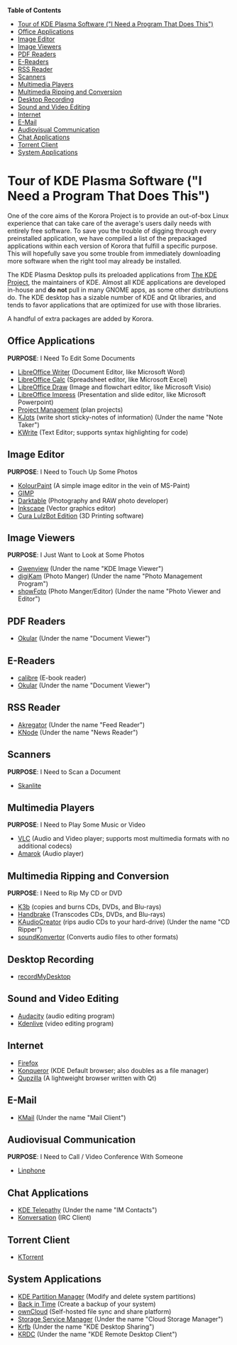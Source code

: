 **Table of Contents**  

- [Tour of KDE Plasma Software ("I Need a Program That Does This")](#tour-of-kde-plasma-software-i-need-a-program-that-does-this)
- [Office Applications](#office-applications)
- [Image Editor](#image-editor)
- [Image Viewers](#image-viewers)
- [PDF Readers](#pdf-readers)
- [E-Readers](#e-readers)
- [RSS Reader](#rss-reader)
- [Scanners](#scanners)
- [Multimedia Players](#multimedia-players)
- [Multimedia Ripping and Conversion](#multimedia-ripping-and-conversion)
- [Desktop Recording](#desktop-recording)
- [Sound and Video Editing](#sound-and-video-editing)
- [Internet](#internet)
- [E-Mail](#e-mail)
- [Audiovisual Communication](#audiovisual-communication)
- [Chat Applications](#chat-applications)
- [Torrent Client](#torrent-client)
- [System Applications](#system-applications)



<a name="tour-of-kde-software-i-need-a-program-that-does-this"></a>
# Tour of KDE Plasma Software ("I Need a Program That Does This")

One of the core aims of the Korora Project is to provide an out-of-box Linux experience that can take care of the average's users daily needs with entirely free software. To save you the trouble of digging through every preinstalled application, we have compiled a list of the prepackaged applications within each version of Korora that fulfill a specific purpose. This will hopefully save you some trouble from immediately downloading more software when the right tool may already be installed.

The KDE Plasma Desktop pulls its preloaded applications from [The KDE Project](https://www.kde.org/), the maintainers of KDE. Almost all KDE applications are developed in-house and **do not** pull in many GNOME apps, as some other distributions do. The KDE desktop has a sizable number of KDE and Qt libraries, and tends to favor applications that are optimized for use with those libraries.

A handful of extra packages are added by Korora.

<a name="office-applications"></a>
## Office Applications
**PURPOSE**: I Need To Edit Some Documents
- [LibreOffice Writer](https://www.libreoffice.org/discover/writer/) (Document Editor, like Microsoft Word)
- [LibreOffice Calc](https://www.libreoffice.org/discover/calc/) (Spreadsheet editor, like Microsoft Excel)
- [LibreOffice Draw](https://www.libreoffice.org/discover/draw/) (Image and flowchart editor, like Microsoft Visio)
- [LibreOffice Impress](https://www.libreoffice.org/discover/impress/) (Presentation and slide editor, like Microsoft Powerpoint)
- [Project Management](https://wiki.gnome.org/Apps/Planner) (plan projects)
- [KJots](https://userbase.kde.org/KJots) (write short sticky-notes of information) (Under the name "Note Taker")
- [KWrite](https://www.kde.org/applications/utilities/kwrite/) (Text Editor; supports syntax highlighting for code)

<a name="image-editor"></a>
## Image Editor 
**PURPOSE**: I Need to Touch Up Some Photos
- [KolourPaint](http://www.kolourpaint.org/) (A simple image editor in the vein of MS-Paint)
- [GIMP](https://www.gimp.org/)
- [Darktable](http://www.darktable.org/) (Photography and RAW photo developer)
- [Inkscape](https://inkscape.org/) (Vector graphics editor)
- [Cura LulzBot Edition](https://www.lulzbot.com/cura) (3D Printing software)

<a name="image-viewers"></a>
## Image Viewers
**PURPOSE**: I Just Want to Look at Some Photos
- [Gwenview](https://userbase.kde.org/Gwenview) (Under the name "KDE Image Viewer")
- [digiKam](https://digikam.org/) (Photo Manger) (Under the name "Photo Management Program")
- [showFoto](https://docs.kde.org/trunk5/en/extragear-graphics/showfoto/index.html) (Photo Manger/Editor) (Under the name "Photo Viewer and Editor")

<a name="pdf-readers"></a>
## PDF Readers
- [Okular](http://okular.kde.org) (Under the name "Document Viewer")

<a name="e-readers"></a>
## E-Readers 
- [calibre](https://calibre-ebook.com/) (E-book reader)
- [Okular](http://okular.kde.org) (Under the name "Document Viewer")

<a name="rss-reader"></a>
## RSS Reader
- [Akregator](https://userbase.kde.org/Akregator) (Under the name "Feed Reader")
- [KNode](https://www.kde.org/applications/internet/knode/) (Under the name "News Reader")

<a name="scanners"></a>
## Scanners 
**PURPOSE**: I Need to Scan a Document
- [Skanlite](https://www.kde.org/applications/graphics/skanlite/)

<a name="multimedia-players"></a>
## Multimedia Players
**PURPOSE**: I Need to Play Some Music or Video
- [VLC](http://www.videolan.org/) (Audio and Video player; supports most multimedia formats with no additional codecs)
- [Amarok](http://amarok.kde.org) (Audio player)

<a name="multimedia-ripping-and-conversion"></a>
## Multimedia Ripping and Conversion
**PURPOSE**: I Need to Rip My CD or DVD
- [K3b](http://www.k3b.org) (copies and burns CDs, DVDs, and Blu-rays)
- [Handbrake](https://handbrake.fr) (Transcodes CDs, DVDs, and Blu-rays)
- [KAudioCreator](http://kde-apps.org/content/show.php/KAudioCreator?content=107645) (rips audio CDs to your hard-drive) (Under the name "CD Ripper")
- [soundKonvertor](https://github.com/dfaust/soundkonverter) (Converts audio files to other formats)

<a name="desktop-recording"></a>
## Desktop Recording
- [recordMyDesktop](https://sourceforge.net/projects/recordmydesktop/)

<a name="sound-and-video-editing"></a>
## Sound and Video Editing
- [Audacity](http://www.audacityteam.org/) (audio editing program)
- [Kdenlive](https://kdenlive.org/) (video editing program)

<a name="internet"></a>
## Internet
- [Firefox](https://www.mozilla.org/en-US/firefox/)
- [Konqueror](http://konqueror.kde.org) (KDE Default browser; also doubles as a file manager)
- [Qupzilla](https://www.qupzilla.com/) (A lightweight browser written with Qt)

<a name="e-mail"></a>
## E-Mail
- [KMail](https://www.kde.org/applications/internet/kmail/) (Under the name "Mail Client")

<a name="audiovisual-communication"></a>
## Audiovisual Communication
**PURPOSE**: I Need to Call / Video Conference With Someone
- [Linphone](http://www.linphone.org)

<a name="chat-applications"></a>
## Chat Applications
- [KDE Telepathy](https://userbase.kde.org/Telepathy) (Under the name "IM Contacts")
- [Konversation](http://konversation.kde.org/) (IRC Client)

<a name="torrent-client"></a>
## Torrent Client
- [KTorrent](https://www.kde.org/applications/internet/ktorrent/)

<a name="system-applications"></a>
## System Applications
- [KDE Partition Manager](https://www.kde.org/applications/system/kdepartitionmanager/) (Modify and delete system partitions)
- [Back in Time](https://github.com/bit-team/backintime) (Create a backup of your system)
- [ownCloud](https://owncloud.org/) (Self-hosted file sync and share platform)
- [Storage Service Manager](https://github.com/KDE/pim-storage-service-manager) (Under the name "Cloud Storage Manager")
- [Krfb](https://www.kde.org/applications/system/krfb/) (Under the name "KDE Desktop Sharing")
- [KRDC](https://www.kde.org/applications/internet/krdc/) (Under the name "KDE Remote Desktop Client")
